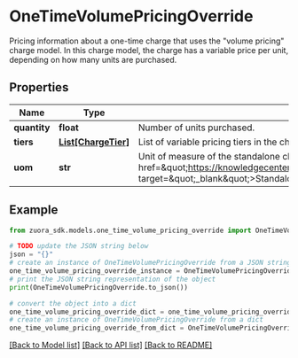 # OneTimeVolumePricingOverride

Pricing information about a one-time charge that uses the \"volume pricing\" charge model. In this charge model, the charge has a variable price per unit, depending on how many units are purchased. 

## Properties

Name | Type | Description | Notes
------------ | ------------- | ------------- | -------------
**quantity** | **float** | Number of units purchased.  | [optional] 
**tiers** | [**List[ChargeTier]**](ChargeTier.md) | List of variable pricing tiers in the charge.  | [optional] 
**uom** | **str** | Unit of measure of the standalone charge.  **Note:** This field is available when the &lt;a href&#x3D;\&quot;https://knowledgecenter.zuora.com/Zuora_Billing/Manage_subscription_transactions/Orders/Standalone_Orders/AA_Overview_of_Standalone_Orders\&quot; target&#x3D;\&quot;_blank\&quot;&gt;Standalone Orders&lt;/a&gt; feature is enabled.  | [optional] 

## Example

```python
from zuora_sdk.models.one_time_volume_pricing_override import OneTimeVolumePricingOverride

# TODO update the JSON string below
json = "{}"
# create an instance of OneTimeVolumePricingOverride from a JSON string
one_time_volume_pricing_override_instance = OneTimeVolumePricingOverride.from_json(json)
# print the JSON string representation of the object
print(OneTimeVolumePricingOverride.to_json())

# convert the object into a dict
one_time_volume_pricing_override_dict = one_time_volume_pricing_override_instance.to_dict()
# create an instance of OneTimeVolumePricingOverride from a dict
one_time_volume_pricing_override_from_dict = OneTimeVolumePricingOverride.from_dict(one_time_volume_pricing_override_dict)
```
[[Back to Model list]](../README.md#documentation-for-models) [[Back to API list]](../README.md#documentation-for-api-endpoints) [[Back to README]](../README.md)


